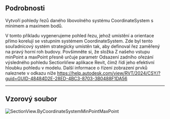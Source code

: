 ## Podrobnosti
Vytvoří pohledy řezů daného libovolného systému CoordinateSystem s minimem a maximem bodů.

V tomto příkladu vygenerujeme pohled řezu, jehož umístění a orientace přímo korelují se vstupním systémem CoordinateSystem. Zde byl tento souřadnicový systém strategicky umístěn tak, aby definoval řez zaměřený na pravý horní roh budovy. Povšimněte si, že složka Z našeho vstupu minPoint a maxPoint přesně určuje parametr Odsazení zadního ořezání výsledného pohledu SectionView aplikace Revit, čímž řídí jeho efektivní hloubku pohledu v modelu.
Další informace o řízení zobrazení prvků naleznete v odkazu níže
https://help.autodesk.com/view/RVT/2024/CSY/?guid=GUID-48484D2E-28ED-4BC3-8703-3B0488F1DA56
___
## Vzorový soubor

![SectionView.ByCoordinateSystemMinPointMaxPoint](./Revit.Elements.Views.SectionView.ByCoordinateSystemMinPointMaxPoint_img.jpg)
